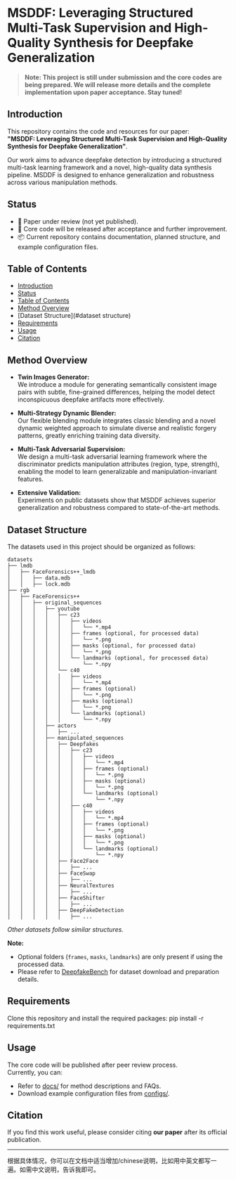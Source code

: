 # MSDDF: Leveraging Structured Multi-Task Supervision and High-Quality Synthesis for Deepfake Generalization

> **Note: This project is still under submission and the core codes are being prepared. We will release more details and the complete implementation upon paper acceptance. Stay tuned!**

## Introduction

This repository contains the code and resources for our paper:  
**"MSDDF: Leveraging Structured Multi-Task Supervision and High-Quality Synthesis for Deepfake Generalization"**.

Our work aims to advance deepfake detection by introducing a structured multi-task learning framework and a novel, high-quality data synthesis pipeline. MSDDF is designed to enhance generalization and robustness across various manipulation methods.

## Status

- 📝 Paper under review (not yet published).
- 🔧 Core code will be released after acceptance and further improvement.
- 📦 Current repository contains documentation, planned structure, and example configuration files.

## Table of Contents

- [Introduction](#introduction)
- [Status](#status)
- [Table of Contents](#table-of-contents)
- [Method Overview](#method-overview)
- [Dataset Structure](#dataset structure)
- [Requirements](#requirements)
- [Usage](#usage)
- [Citation](#citation)

## Method Overview

- **Twin Images Generator:**  
  We introduce a module for generating semantically consistent image pairs with subtle, fine-grained differences, helping the model detect inconspicuous deepfake artifacts more effectively.

- **Multi-Strategy Dynamic Blender:**  
  Our flexible blending module integrates classic blending and a novel dynamic weighted approach to simulate diverse and realistic forgery patterns, greatly enriching training data diversity.

- **Multi-Task Adversarial Supervision:**  
  We design a multi-task adversarial learning framework where the discriminator predicts manipulation attributes (region, type, strength), enabling the model to learn generalizable and manipulation-invariant features.

- **Extensive Validation:**  
  Experiments on public datasets show that MSDDF achieves superior generalization and robustness compared to state-of-the-art methods.

## Dataset Structure

The datasets used in this project should be organized as follows:

```plaintext
datasets
├── lmdb
│   ├── FaceForensics++_lmdb
│   │   ├── data.mdb
│   │   ├── lock.mdb
├── rgb
│   ├── FaceForensics++
│   │   ├── original_sequences
│   │   │   ├── youtube
│   │   │   │   ├── c23
│   │   │   │   │   ├── videos
│   │   │   │   │   │   └── *.mp4
│   │   │   │   │   ├── frames (optional, for processed data)
│   │   │   │   │   │   └── *.png
│   │   │   │   │   ├── masks (optional, for processed data)
│   │   │   │   │   │   └── *.png
│   │   │   │   │   └── landmarks (optional, for processed data)
│   │   │   │   │       └── *.npy
│   │   │   │   └── c40
│   │   │   │   │   ├── videos
│   │   │   │   │   │   └── *.mp4
│   │   │   │   │   ├── frames (optional)
│   │   │   │   │   │   └── *.png
│   │   │   │   │   ├── masks (optional)
│   │   │   │   │   │   └── *.png
│   │   │   │   │   └── landmarks (optional)
│   │   │   │   │       └── *.npy
│   │   │   ├── actors
│   │   │   │   ├── ...
│   │   │   ├── manipulated_sequences
│   │   │   │   ├── Deepfakes
│   │   │   │   │   ├── c23
│   │   │   │   │   │   ├── videos
│   │   │   │   │   │   │   └── *.mp4
│   │   │   │   │   │   ├── frames (optional)
│   │   │   │   │   │   │   └── *.png
│   │   │   │   │   │   ├── masks (optional)
│   │   │   │   │   │   │   └── *.png
│   │   │   │   │   │   └── landmarks (optional)
│   │   │   │   │   │       └── *.npy
│   │   │   │   │   ├── c40
│   │   │   │   │   │   ├── videos
│   │   │   │   │   │   │   └── *.mp4
│   │   │   │   │   │   ├── frames (optional)
│   │   │   │   │   │   │   └── *.png
│   │   │   │   │   │   ├── masks (optional)
│   │   │   │   │   │   │   └── *.png
│   │   │   │   │   │   └── landmarks (optional)
│   │   │   │   │   │       └── *.npy
│   │   │   │   ├── Face2Face
│   │   │   │   │   ├── ...
│   │   │   │   ├── FaceSwap
│   │   │   │   │   ├── ...
│   │   │   │   ├── NeuralTextures
│   │   │   │   │   ├── ...
│   │   │   │   ├── FaceShifter
│   │   │   │   │   ├── ...
│   │   │   │   ├── DeepFakeDetection
│   │   │   │   │   ├── ...
```

*Other datasets follow similar structures.*

**Note:**  
- Optional folders (`frames`, `masks`, `landmarks`) are only present if using the processed data.
- Please refer to [DeepfakeBench](https://github.com/SCLBD/DeepfakeBench) for dataset download and preparation details.
  
## Requirements

Clone this repository and install the required packages:
pip install -r requirements.txt


## Usage

The core code will be published after peer review process.  
Currently, you can:
- Refer to [docs/](docs/) for method descriptions and FAQs.
- Download example configuration files from [configs/](configs/).

## Citation

If you find this work useful, please consider citing **our paper** after its official publication.



---

根据具体情况，你可以在文档中适当增加/chinese说明，比如用中英文都写一遍。如需中文说明，告诉我即可。
